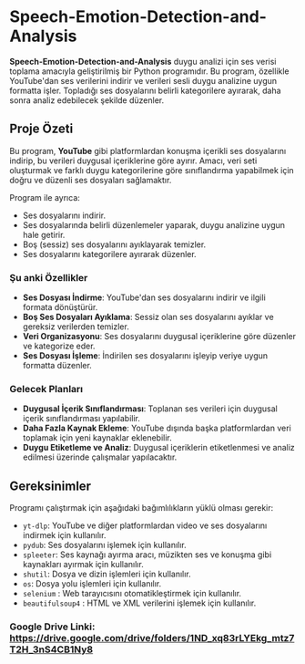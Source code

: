 # Speech-Emotion-Detection-and-Analysis


**Speech-Emotion-Detection-and-Analysis** duygu analizi için ses verisi toplama amacıyla geliştirilmiş bir Python programıdır. Bu program, özellikle YouTube'dan ses verilerini indirir ve verileri sesli duygu analizine uygun formatta işler. Topladığı ses dosyalarını belirli kategorilere ayırarak, daha sonra analiz edebilecek şekilde düzenler.

## Proje Özeti

Bu program, **YouTube** gibi platformlardan konuşma içerikli ses dosyalarını indirip, bu verileri duygusal içeriklerine göre ayırır. Amacı, veri seti oluşturmak ve farklı duygu kategorilerine göre sınıflandırma yapabilmek için doğru ve düzenli ses dosyaları sağlamaktır.

Program ile ayrıca:
- Ses dosyalarını indirir.
- Ses dosyalarında belirli düzenlemeler yaparak, duygu analizine uygun hale getirir.
- Boş (sessiz) ses dosyalarını ayıklayarak temizler.
- Ses dosyalarını kategorilere ayırarak düzenler.

### Şu anki Özellikler

- **Ses Dosyası İndirme**: YouTube'dan ses dosyalarını indirir ve ilgili formata dönüştürür.
- **Boş Ses Dosyaları Ayıklama**: Sessiz olan ses dosyalarını ayıklar ve gereksiz verilerden temizler.
- **Veri Organizasyonu**: Ses dosyalarını duygusal içeriklerine göre düzenler ve kategorize eder.
- **Ses Dosyası İşleme**: İndirilen ses dosyalarını işleyip veriye uygun formatta düzenler.

### Gelecek Planları

- **Duygusal İçerik Sınıflandırması**: Toplanan ses verileri için duygusal içerik sınıflandırması yapılabilir.
- **Daha Fazla Kaynak Ekleme**: YouTube dışında başka platformlardan veri toplamak için yeni kaynaklar eklenebilir.
- **Duygu Etiketleme ve Analiz**: Duygusal içeriklerin etiketlenmesi ve analiz edilmesi üzerinde çalışmalar yapılacaktır.

## Gereksinimler

Programı çalıştırmak için aşağıdaki bağımlılıkların yüklü olması gerekir:

- `yt-dlp`: YouTube ve diğer platformlardan video ve ses dosyalarını indirmek için kullanılır.
- `pydub`: Ses dosyalarını işlemek için kullanılır.
- `spleeter`: Ses kaynağı ayırma aracı, müzikten ses ve konuşma gibi kaynakları ayırmak için kullanılır.
- `shutil`: Dosya ve dizin işlemleri için kullanılır.
- `os`: Dosya yolu işlemleri için kullanılır.
- `selenium` : Web tarayıcısını otomatikleştirmek için kullanılır.
- `beautifulsoup4` : HTML ve XML verilerini işlemek için kullanılır.
### Google Drive Linki: https://drive.google.com/drive/folders/1ND_xq83rLYEkg_mtz7T2H_3nS4CB1Ny8

